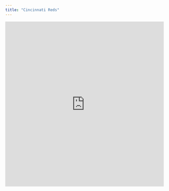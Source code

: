 ```yaml
---
title: "Cincinnati Reds"
---
```


<iframe id="igraph" scrolling="no" style="border:none;" seamless="seamless" src="https://fancygama.github.io/ss_plots/CIN.html" height="525" width="100%"></iframe>